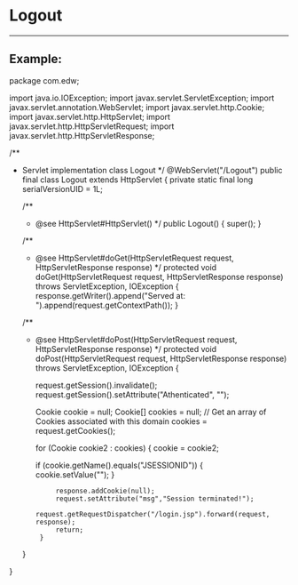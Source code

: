 # Logout 
-------

## Example:


package com.edw;

import java.io.IOException;
import javax.servlet.ServletException;
import javax.servlet.annotation.WebServlet;
import javax.servlet.http.Cookie;
import javax.servlet.http.HttpServlet;
import javax.servlet.http.HttpServletRequest;
import javax.servlet.http.HttpServletResponse;

/**
 * Servlet implementation class Logout
 */
@WebServlet("/Logout")
public final class Logout extends HttpServlet {
	private static final long serialVersionUID = 1L;
       
    /**
     * @see HttpServlet#HttpServlet()
     */
    public Logout() {
        super();
    }

	/**
	 * @see HttpServlet#doGet(HttpServletRequest request, HttpServletResponse response)
	 */
	protected void doGet(HttpServletRequest request, HttpServletResponse response) throws ServletException, IOException {
		response.getWriter().append("Served at: ").append(request.getContextPath());
	}

	/**
	 * @see HttpServlet#doPost(HttpServletRequest request, HttpServletResponse response)
	 */
	protected void doPost(HttpServletRequest request, HttpServletResponse response) throws ServletException, IOException {
		
		request.getSession().invalidate();
		request.getSession().setAttribute("Athenticated", "");
		
		 Cookie cookie = null;
   	  	 Cookie[] cookies = null;
         // Get an array of Cookies associated with this domain
         cookies = request.getCookies();
             
         for (Cookie cookie2 : cookies) {
             cookie = cookie2;
             
         if (cookie.getName().equals("JSESSIONID"))
         {        	 
       		 	cookie.setValue("");
         }
         
        	    response.addCookie(null);
        		request.setAttribute("msg","Session terminated!");
        		request.getRequestDispatcher("/login.jsp").forward(request, response);
     		    return;
        	}
         
	}

}

